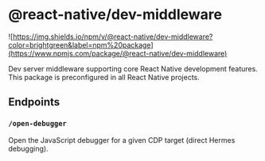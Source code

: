 # @react-native/dev-middleware

![https://img.shields.io/npm/v/@react-native/dev-middleware?color=brightgreen&label=npm%20package](https://www.npmjs.com/package/@react-native/dev-middleware)

Dev server middleware supporting core React Native development features. This package is preconfigured in all React Native projects.

## Endpoints

### `/open-debugger`

Open the JavaScript debugger for a given CDP target (direct Hermes debugging).
